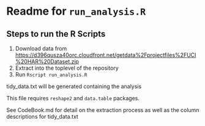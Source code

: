 # Readme for `run_analysis.R` 

## Steps to run the R Scripts
1. Download data from https://d396qusza40orc.cloudfront.net/getdata%2Fprojectfiles%2FUCI%20HAR%20Dataset.zip 
2. Extract into the toplevel of the repository
3. Run `Rscript run_analysis.R`

tidy_data.txt will be generated containing the analysis 

This file requires `reshape2` and `data.table` packages.

See CodeBook.md for detail on the extraction process as well as the column descriptions for tidy_data.txt 
